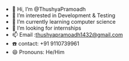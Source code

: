 - 👋 Hi, I’m @ThushyaPramoadh
- 👀 I’m interested in  Development & Testing
- 🌱 I’m currently learning computer science
- 💞️ I’m looking for internships
- 📫 Email :thushyapramoadh1432@gmail.com
- ☎️ contact: +91 9110739961
- 😄 Pronouns: He/Him

<!---
ThushyaPramoadh/ThushyaPramoadh is a ✨ special ✨ repository because its `README.md` (this file) appears on your GitHub profile.
You can click the Preview link to take a look at your changes.
--->
